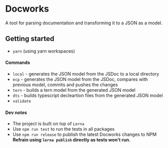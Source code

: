 # Docworks

A tool for parsing documentation and transforming it to a JSON as a model.

## Getting started
* `yarn` (using yarn workspaces)

#### Commands
* `local` - generates the JSON model from the JSDoc to a local directory
* `ecp` - generates the JSON model from the JSDoc, compares with previous model, commits and pushes the changes
* `tern` - builds a tern model from the generated JSON model
* `dts` - builds typescript decleartion files from the generated JSON model
* `validate`


#### Dev notes
* The project is built on top of `Lerna` 
* Use `npm run test` to run the tests in all packages
* Use `npm run release` to publish the latest Docworks changes to NPM 
**Refrain using `lerna publish` directly as tests won't run.** 

